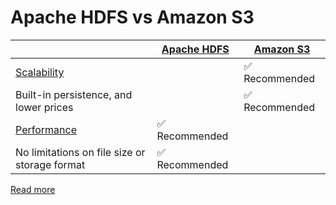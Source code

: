# Apache HDFS vs Amazon S3

|                                                                       | [Apache HDFS](ApacheHDFS.md)   | [Amazon S3](../2_AWS/7_StorageServices/3_ObjectStorageS3/Readme.md) |
|-----------------------------------------------------------------------|--------------------------------|----------------------------------------------------------------------------------|
| [Scalability](../3_Databases/3_ScalabilityTechniques/Readme.md)  |                                | :white_check_mark: Recommended                                                   |
| Built-in persistence, and lower prices                                |                                | :white_check_mark: Recommended                                                   |
| [Performance](../7_Scalability/Latency.md) | :white_check_mark: Recommended |                                                                                  |
| No limitations on file size or storage format                         | :white_check_mark: Recommended |                                                                                  |

[Read more](https://www.integrate.io/blog/storing-apache-hadoop-data-cloud-hdfs-vs-s3/)
